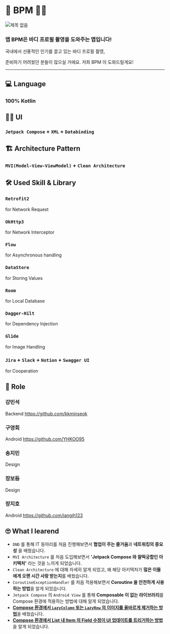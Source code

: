 # 💪 BPM 🏋️‍♀️

![제목 없음](https://github.com/jangjh123/bpm-android/assets/82919343/0c252b64-d1b9-4ce7-b7d5-010c871276a3)

### **앱 BPM은 바디 프로필 촬영을 도와주는 앱입니다!**

국내에서 선풍적인 인기를 끌고 있는 바디 프로필 촬영,

준비하기 어려웠던 분들이 많으실 거에요. 저희 BPM 이 도와드릴게요!

---

## 💻 Language
### 100% Kotlin

## 👨‍🎨 UI
### <code>Jetpack Compose</code> + <code>XML</code> + <code>Databinding</code>

## 🏗 Architecture Pattern
### <code>MVI(Model-View-ViewModel)</code> + <code>Clean Architecture</code>
  
## 🛠 Used Skill & Library
### <code>Retrofit2</code> 
for Network Request
### <code>OkHttp3</code>
for Network Interceptor
### <code>Flow</code>
for Asynchronous handling
### <code>DataStore</code> 
for Storing Values
### <code>Room</code> 
for Local Database
### <code>Dagger-Hilt</code> 
for Dependency Injection
### <code>Glide</code>
for Image Handling
### <code>Jira</code> + <code>Slack</code> + <code>Notion</code> + <code>Swagger UI</code>
for Cooperation

## 📢 Role
### 강민석
Backend https://github.com/kkminseok
### 구영회
Android https://github.com/YHKOO95
### 송지민
Design
### 장보듬
Design
### 장지호
Android https://github.com/jangjh123

## 🙄 What I learend
- <code>DND</code> 를 통해 IT 동아리를 처음 진행해보면서 **협업이 주는 즐거움**과 **네트워킹의 중요성** 을 배웠습니다.
- <code>MVI Architecture</code> 를 처음 도입해보면서 **'Jetpack Compose 와 찰떡궁합인 아키텍처'** 라는 것을 느끼게 되었습니다.
- <code>Clean Architecture</code> 에 대해 자세히 알게 되었고, 왜 해당 아키텍처가 **많은 이들에게 오랜 시간 사랑 받는지**를 배웠습니다.
- <code>CoroutineExceptionHandler</code> 를 처음 적용해보면서 **Coroutine 을 안전하게 사용하는 방법**을 알게 되었습니다.
- <code>Jetpack Compose</code> 의 <code>Android View</code> 를 통해 **Composable 이 없는 라이브러리**를 Compose 환경에 적용하는 방법에 대해 알게 되었습니다.
- [**Compose 환경에서 <code>LazyColumn</code> 또는 <code>LazyRow</code> 의 이미지를 올바르게 제거하는 방법**](https://blothhundr.tistory.com/139)을 배웠습니다. 
- [**Compose 환경에서 List 내 Item 의 Field 수정이 UI 업데이트를 트리거하는 방법**](https://blothhundr.tistory.com/143)을 알게 되었습니다.
